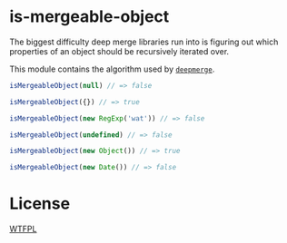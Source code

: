 # is-mergeable-object

<!--js
const isMergeableObject = require('./')
-->

The biggest difficulty deep merge libraries run into is figuring out which properties of an object should be recursively iterated over.

This module contains the algorithm used by [`deepmerge`](https://github.com/KyleAMathews/deepmerge/).

```js
isMergeableObject(null) // => false

isMergeableObject({}) // => true

isMergeableObject(new RegExp('wat')) // => false

isMergeableObject(undefined) // => false

isMergeableObject(new Object()) // => true

isMergeableObject(new Date()) // => false
```

# License

[WTFPL](http://wtfpl2.com)

